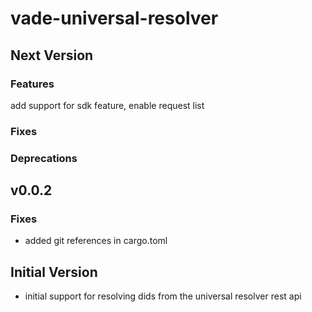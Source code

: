 # vade-universal-resolver

## Next Version

### Features
add support for sdk feature, enable request list

### Fixes

### Deprecations

## v0.0.2
### Fixes
- added git references in cargo.toml

## Initial Version

- initial support for resolving dids from the universal resolver rest api
